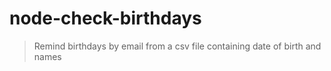 # node-check-birthdays

> Remind birthdays by email from a csv file containing date of birth and names